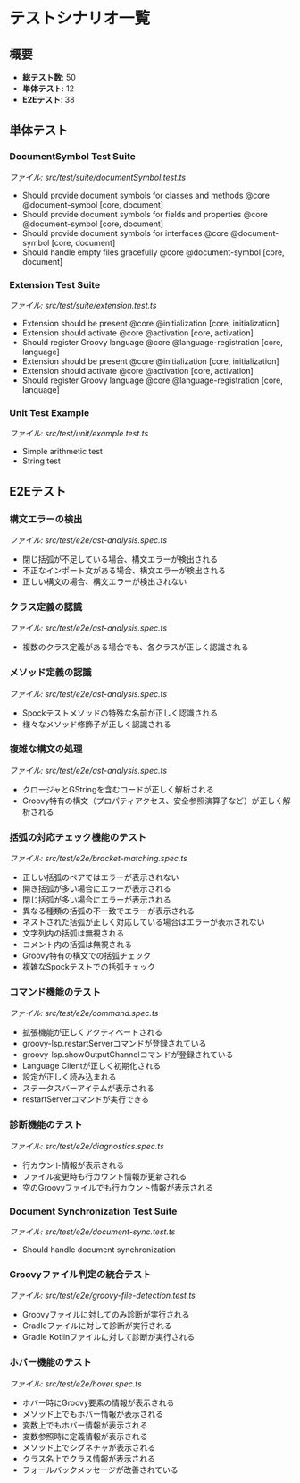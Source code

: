 # テストシナリオ一覧

## 概要

- **総テスト数**: 50
- **単体テスト**: 12
- **E2Eテスト**: 38

## 単体テスト

### DocumentSymbol Test Suite
*ファイル: src/test/suite/documentSymbol.test.ts*

- Should provide document symbols for classes and methods @core @document-symbol [core, document]
- Should provide document symbols for fields and properties @core @document-symbol [core, document]
- Should provide document symbols for interfaces @core @document-symbol [core, document]
- Should handle empty files gracefully @core @document-symbol [core, document]

### Extension Test Suite
*ファイル: src/test/suite/extension.test.ts*

- Extension should be present @core @initialization [core, initialization]
- Extension should activate @core @activation [core, activation]
- Should register Groovy language @core @language-registration [core, language]
- Extension should be present @core @initialization [core, initialization]
- Extension should activate @core @activation [core, activation]
- Should register Groovy language @core @language-registration [core, language]

### Unit Test Example
*ファイル: src/test/unit/example.test.ts*

- Simple arithmetic test
- String test

## E2Eテスト

### 構文エラーの検出
*ファイル: src/test/e2e/ast-analysis.spec.ts*

- 閉じ括弧が不足している場合、構文エラーが検出される
- 不正なインポート文がある場合、構文エラーが検出される
- 正しい構文の場合、構文エラーが検出されない

### クラス定義の認識
*ファイル: src/test/e2e/ast-analysis.spec.ts*

- 複数のクラス定義がある場合でも、各クラスが正しく認識される

### メソッド定義の認識
*ファイル: src/test/e2e/ast-analysis.spec.ts*

- Spockテストメソッドの特殊な名前が正しく認識される
- 様々なメソッド修飾子が正しく認識される

### 複雑な構文の処理
*ファイル: src/test/e2e/ast-analysis.spec.ts*

- クロージャとGStringを含むコードが正しく解析される
- Groovy特有の構文（プロパティアクセス、安全参照演算子など）が正しく解析される

### 括弧の対応チェック機能のテスト
*ファイル: src/test/e2e/bracket-matching.spec.ts*

- 正しい括弧のペアではエラーが表示されない
- 開き括弧が多い場合にエラーが表示される
- 閉じ括弧が多い場合にエラーが表示される
- 異なる種類の括弧の不一致でエラーが表示される
- ネストされた括弧が正しく対応している場合はエラーが表示されない
- 文字列内の括弧は無視される
- コメント内の括弧は無視される
- Groovy特有の構文での括弧チェック
- 複雑なSpockテストでの括弧チェック

### コマンド機能のテスト
*ファイル: src/test/e2e/command.spec.ts*

- 拡張機能が正しくアクティベートされる
- groovy-lsp.restartServerコマンドが登録されている
- groovy-lsp.showOutputChannelコマンドが登録されている
- Language Clientが正しく初期化される
- 設定が正しく読み込まれる
- ステータスバーアイテムが表示される
- restartServerコマンドが実行できる

### 診断機能のテスト
*ファイル: src/test/e2e/diagnostics.spec.ts*

- 行カウント情報が表示される
- ファイル変更時も行カウント情報が更新される
- 空のGroovyファイルでも行カウント情報が表示される

### Document Synchronization Test Suite
*ファイル: src/test/e2e/document-sync.test.ts*

- Should handle document synchronization

### Groovyファイル判定の統合テスト
*ファイル: src/test/e2e/groovy-file-detection.test.ts*

- Groovyファイルに対してのみ診断が実行される
- Gradleファイルに対して診断が実行される
- Gradle Kotlinファイルに対して診断が実行される

### ホバー機能のテスト
*ファイル: src/test/e2e/hover.spec.ts*

- ホバー時にGroovy要素の情報が表示される
- メソッド上でもホバー情報が表示される
- 変数上でもホバー情報が表示される
- 変数参照時に定義情報が表示される
- メソッド上でシグネチャが表示される
- クラス名上でクラス情報が表示される
- フォールバックメッセージが改善されている

